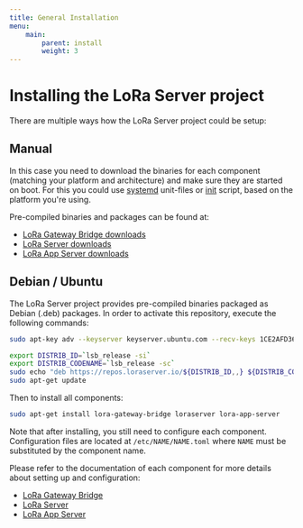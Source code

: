 ```yaml
---
title: General Installation
menu:
    main:
        parent: install
        weight: 3
---
```


# Installing the LoRa Server project

There are multiple ways how the LoRa Server project could be setup:

## Manual

In this case you need to download the binaries for each component (matching
your platform and architecture) and make sure they are started on boot.
For this you could use [systemd](https://en.wikipedia.org/wiki/Systemd)
unit-files or [init](https://en.wikipedia.org/wiki/Init) script, based
on the platform you're using.

Pre-compiled binaries and packages can be found at:

* [LoRa Gateway Bridge downloads](/lora-gateway-bridge/overview/downloads/)
* [LoRa Server downloads](/loraserver/overview/downloads/)
* [LoRa App Server downloads](/lora-app-server/overview/downloads/)

## Debian / Ubuntu

The LoRa Server project provides pre-compiled binaries packaged as Debian (.deb)
packages. In order to activate this repository, execute the following
commands:

```bash
sudo apt-key adv --keyserver keyserver.ubuntu.com --recv-keys 1CE2AFD36DBCCA00

export DISTRIB_ID=`lsb_release -si`
export DISTRIB_CODENAME=`lsb_release -sc`
sudo echo "deb https://repos.loraserver.io/${DISTRIB_ID,,} ${DISTRIB_CODENAME} testing" | sudo tee /etc/apt/sources.list.d/loraserver.list
sudo apt-get update
```

Then to install all components:

```bash
sudo apt-get install lora-gateway-bridge loraserver lora-app-server
```

Note that after installing, you still need to configure each component.
Configuration files are located at `/etc/NAME/NAME.toml` where `NAME` must 
be substituted by the component name.

Please refer to the documentation of each component for more details about
setting up and configuration:

* [LoRa Gateway Bridge](/lora-gateway-bridge/)
* [LoRa Server](/loraserver/)
* [LoRa App Server](/lora-app-server/)
